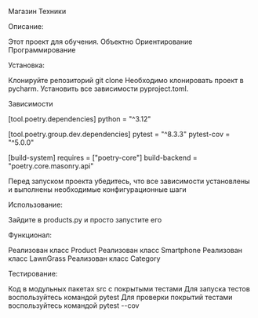 Магазин Техники

Описание:

Этот проект для обучения. Объектно Ориентирование Программирование

Установка:

Клонируйте репозиторий git clone
Необходимо клонировать проект в pycharm.
Установить все зависимости pyproject.toml.

Зависимости


[tool.poetry.dependencies]
python = "^3.12"

[tool.poetry.group.dev.dependencies]
pytest = "^8.3.3"
pytest-cov = "^5.0.0"

[build-system]
requires = ["poetry-core"]
build-backend = "poetry.core.masonry.api"

Перед запуском проекта убедитесь, что все зависимости установлены
и выполнены необходимые конфигурационные шаги

Использование:

Зайдите в products.py и просто запустите его

Функционал:

Реализован класс Product
Реализован класс Smartphone
Реализован класс LawnGrass
Реализован класс Category

Тестирование:

Код в модульных пакетах src с покрытыми тестами
Для запуска тестов воспользуйтесь командой pytest
Для проверки покрытий тестами воспользуйтесь командой pytest --cov

